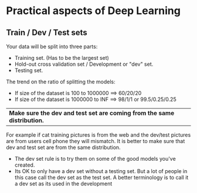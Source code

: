 # Practical aspects of Deep Learning

## Train / Dev / Test sets

Your data will be split into three parts:

- Training set. (Has to be the largest set)
- Hold-out cross validation set / Development or "dev" set.
- Testing set.


The trend on the ratio of splitting the models:

- If size of the dataset is 100 to 1000000 ==> 60/20/20
- If size of the dataset is 1000000 to INF ==> 98/1/1 or 99.5/0.25/0.25

|                                                                           |
|---------------------------------------------------------------------------|
| **Make sure the dev and test set are coming from the same distribution.** |

For example if cat training pictures is from the web and the dev/test pictures are from users cell phone they will mismatch. It is better to make sure that dev and test set are from the same distribution.

- The dev set rule is to try them on some of the good models you've created.
- Its OK to only have a dev set without a testing set. But a lot of people in this case call the dev set as the test set. A better terminology is to call it a dev set as its used in the development